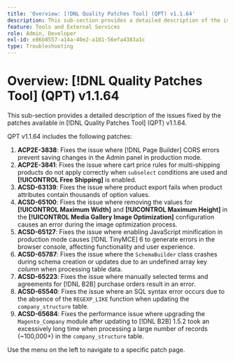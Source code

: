 ```yaml
---
title: 'Overview: [!DNL Quality Patches Tool] (QPT) v1.1.64'
description: This sub-section provides a detailed description of the issues fixed by the patches available in [!DNL Quality Patches Tool] (QPT) v1.1.64.
feature: Tools and External Services
role: Admin, Developer
exl-id: e86b8557-a14a-40e2-a181-56efa4383a1c
type: Troubleshooting
---
```

# Overview: [!DNL Quality Patches Tool] (QPT) v1.1.64

This sub-section provides a detailed description of the issues fixed by the patches available in [!DNL Quality Patches Tool] (QPT) v1.1.64.

QPT v1.1.64 includes the following patches:

1. **ACP2E-3838**: Fixes the issue where [!DNL Page Builder] CORS errors prevent saving changes in the Admin panel in production mode.
1. **ACP2E-3841**: Fixes the issue where cart price rules for multi-shipping products do not apply correctly when `subselect` conditions are used and **[!UICONTROL Free Shipping]** is enabled.
1. **ACSD-63139**: Fixes the issue where product export fails when product attributes contain thousands of option values.
1. **ACSD-65100**: Fixes the issue where removing the values for **[!UICONTROL Maximum Width]** and **[!UICONTROL Maximum Height]** in the **[!UICONTROL Media Gallery Image Optimization]** configuration causes an error during the image optimization process.
1. **ACSD-65127**: Fixes the issue where enabling JavaScript minification in production mode causes [!DNL TinyMCE] 6 to generate errors in the browser console, affecting functionality and user experience.
1. **ACSD-65787**: Fixes the issue where the `SchemaBuilder` class crashes during schema creation or updates due to an undefined array key *column* when processing table data.
1. **ACSD-65223**: Fixes the issue where manually selected terms and agreements for [!DNL B2B] purchase orders result in an error.
1. **ACSD-65540**: Fixes the issue where an SQL syntax error occurs due to the absence of the `REGEXP_LIKE` function when updating the `company_structure` table.
1. **ACSD-65684**: Fixes the performance issue where upgrading the `Magento_Company` module after updating to [!DNL B2B] 1.5.2 took an excessively long time when processing a large number of records (~100,000+) in the `company_structure` table.

Use the menu on the left to navigate to a specific patch page.
